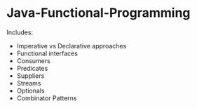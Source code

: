 # Java-Functional-Programming

Includes: 
- Imperative vs Declarative approaches
- Functional interfaces
- Consumers
- Predicates
- Suppliers
- Streams
- Optionals
- Combinator Patterns

  
